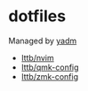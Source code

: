 # dotfiles

Managed by [yadm](https://github.com/TheLocehiliosan/yadm)

- [lttb/nvim](https://github.com/lttb/nvim)
- [lttb/qmk-config](https://github.com/lttb/qmk-config)
- [lttb/zmk-config](https://github.com/lttb/zmk-config)
